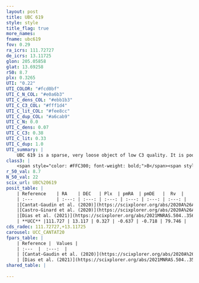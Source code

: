 ```yaml
---
layout: post
title: UBC 619
style: style
title_flag: true
more_names: 
fname: ubc619
fov: 0.29
ra_icrs: 111.72727
de_icrs: 13.11725
glon: 205.05858
glat: 13.69258
r50: 8.7
plx: 0.3265
UTI: "0.22"
UTI_COLOR: "#fcd0bf"
UTI_C_N_COL: "#e0a6b3"
UTI_C_dens_COL: "#ebb1b3"
UTI_C_C3_COL: "#fff1d4"
UTI_C_lit_COL: "#fee8cc"
UTI_C_dup_COL: "#a6cab9"
UTI_C_N: 0.0
UTI_C_dens: 0.07
UTI_C_C3: 0.38
UTI_C_lit: 0.33
UTI_C_dup: 1.0
UTI_summary: |
    UBC 619 is a sparse, very loose object of low C3 quality. It is poorly studied in the literature.<br><br><span style="color: #99180f; font-weight: bold;">Warning: </span>contains less than 25 stars with <i>P>0.5</i> estimated.
class3: |
    <span style="color: #FFC300; font-weight: bold;">B</span><span style="color: red; font-weight: bold;">C</span>
r_50_val: 8.7
N_50_val: 22
scix_url: UBC%20619
posit_table: |
    | Reference    | RA    | DEC   | Plx  | pmRA  | pmDE   |  Rv  |
    | :---         | :---: | :---: | :---: | :---: | :---: | :---: |
    |[Cantat-Gaudin et al. (2020)](https://scixplorer.org/abs/2020A%26A...640A...1C) | 111.692 | 13.116 | 0.304 | -0.616 | -0.672 | -- |
    |[Castro-Ginard et al. (2020)](https://scixplorer.org/abs/2020A%26A...635A..45C) | 111.698 | 13.116 | 0.296 | -0.584 | -0.671 | -- |
    |[Dias et al. (2021)](https://scixplorer.org/abs/2021MNRAS.504..356D) | 111.702 | 13.1 | 0.248 | -0.62 | -0.702 | 67.483 |
    | **UCC** |111.727 | 13.117 | 0.327 | -0.637 | -0.718 | 79.746 | 
cds_radec: 111.72727,+13.11725
carousel: UCC_CANTAT20
fpars_table: |
    | Reference |  Values |
    | :---  |  :---:  |
    | [Cantat-Gaudin et al. (2020)](https://scixplorer.org/abs/2020A%26A...640A...1C) | `AVNN=0.25, DMNN=12.51, AgeNN=9.4` |
    | [Dias et al. (2021)](https://scixplorer.org/abs/2021MNRAS.504..356D) | `Av=0.689, Dist=2895, logage=9.305, [Fe/H]=-0.375` |
shared_table: |
    
---
```

